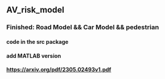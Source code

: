 ## AV_risk_model

### Finished: Road Model && Car Model && pedestrian

#### code in the src package

#### add MATLAB version

#### https://arxiv.org/pdf/2305.02493v1.pdf
